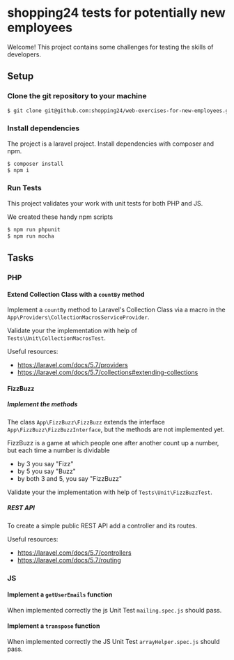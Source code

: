 # shopping24 tests for potentially new employees

Welcome! This project contains some challenges for testing the skills of developers.

## Setup

### Clone the git repository to your machine

```bash
$ git clone git@github.com:shopping24/web-exercises-for-new-employees.git
```

### Install dependencies
The project is a laravel project. Install dependencies with composer and npm.

```bash
$ composer install
$ npm i
```

### Run Tests
This project validates your work with unit tests for both PHP and JS.

We created these handy npm scripts

```bash
$ npm run phpunit
$ npm run mocha
```


## Tasks

### PHP

#### Extend Collection Class with a `countBy` method
Implement a `countBy` method to Laravel's Collection Class
via a macro in the `App\Providers\CollectionMacrosServiceProvider`.

Validate your the implementation with help of `Tests\Unit\CollectionMacrosTest`.

Useful resources:
- https://laravel.com/docs/5.7/providers
- https://laravel.com/docs/5.7/collections#extending-collections


#### FizzBuzz

##### Implement the methods
The class `App\FizzBuzz\FizzBuzz` extends the interface `App\FizzBuzz\FizzBuzzInterface`,
but the methods are not implemented yet.

FizzBuzz is a game at which people one after another count up a number,
but each time a number is dividable
- by 3 you say "Fizz"
- by 5 you say "Buzz"
- by both 3 and 5, you say "FizzBuzz"

Validate your the implementation with help of `Tests\Unit\FizzBuzzTest`.

##### REST API
To create a simple public REST API add a controller and its routes.  

Useful resources:
- https://laravel.com/docs/5.7/controllers
- https://laravel.com/docs/5.7/routing


### JS

#### Implement a `getUserEmails` function
When implemented correctly the js Unit Test `mailing.spec.js` should pass.

#### Implement a `transpose` function
When implemented correctly the JS Unit Test `arrayHelper.spec.js` should pass.
